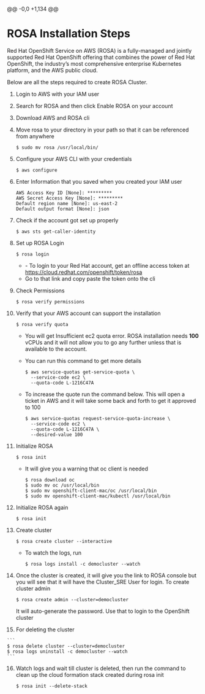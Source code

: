 @@ -0,0 +1,134 @@
# ROSA Installation Steps

Red Hat OpenShift Service on AWS (ROSA) is a fully-managed and jointly supported Red Hat OpenShift offering that combines the power of Red Hat OpenShift, the industry’s most comprehensive enterprise Kubernetes platform, and the AWS public cloud.

Below are all the steps required to create ROSA Cluster.

1. Login to AWS with your IAM user

2. Search for ROSA and then click Enable ROSA on your account

3. Download AWS and ROSA cli

4. Move rosa to your directory in your path so that it can be referenced from anywhere
   ```
   $ sudo mv rosa /usr/local/bin/
   ```

5. Configure your AWS CLI with your credentials

   ```
   $ aws configure
   ```

6. Enter Information that you saved when you created your IAM user

   ```
   AWS Access Key ID [None]: *********
   AWS Secret Access Key [None]: *********
   Default region name [None]: us-east-2
   Default output format [None]: json
   ```

7. Check if the account got set up properly

   ```
   $ aws sts get-caller-identity
   ```

8. Set up ROSA Login

   ```
   $ rosa login
   ```

   - \- To login to your Red Hat account, get an offline access token at <https://cloud.redhat.com/openshift/token/rosa>
   - Go to that link and copy paste the token onto the cli

9. Check Permissions

   ```
   $ rosa verify permissions
   ```

10. Verify that your AWS account can support the installation

    ```
    $ rosa verify quota
    ```

    - You will get Insufficient ec2 quota error. ROSA installation needs **100** vCPUs and it will not allow you to go any further unless that is available to the account.

    - You can run this command to get more details

      ```
      $ aws service-quotas get-service-quota \
      	--service-code ec2 \	
      	--quota-code L-1216C47A
      ```

    - To increase the quote run the command below. This will open a ticket in AWS and it will take some back and forth to get it approved to 100

      ```
      $ aws service-quotas request-service-quota-increase \
      	--service-code ec2 \	
      	--quota-code L-1216C47A \	
      	--desired-value 100
      ```

11. Initialize ROSA

    ```
    $ rosa init
    ```

    - It will give you a warning that oc client is needed

      ```
      $ rosa download oc
      $ sudo mv oc /usr/local/bin
      $ sudo mv openshift-client-mac/oc /usr/local/bin
      $ sudo mv openshift-client-mac/kubectl /usr/local/bin
      ```

12. Initialize ROSA again

    ```
    $ rosa init
    ```

13. Create cluster

    ```
    $ rosa create cluster --interactive
    ```

    - To watch the logs, run

      ```
      $ rosa logs install -c democluster --watch

14. Once the cluster is created, it will give you the link to ROSA console but you will see that it will have the Cluster_SRE User for login. To create cluster admin

    ```
    $ rosa create admin --cluster=democluster
    ```

    It will auto-generate the password. Use that to login to the OpenShift cluster

15.  For deleting the cluster

    ```
    $ rosa delete cluster --cluster=democluster
    $ rosa logs uninstall -c democluster --watch
    ```

16. Watch logs and wait till cluster is deleted, then run the command to clean up the cloud formation stack created during rosa init

    ```
    $ rosa init --delete-stack
    ```

    
